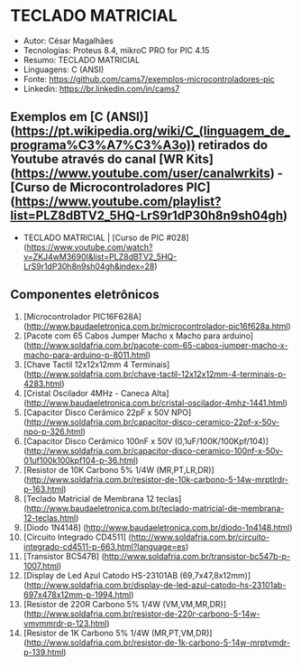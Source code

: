 TECLADO MATRICIAL
========================
* Autor: César Magalhães
* Tecnologias: Proteus 8.4, mikroC PRO for PIC 4.15
* Resumo: TECLADO MATRICIAL
* Linguagens: C (ANSI)
* Fonte: <https://github.com/cams7/exemplos-microcontroladores-pic>
* Linkedin: <https://br.linkedin.com/in/cams7>

Exemplos em [C (ANSI)] (https://pt.wikipedia.org/wiki/C_(linguagem_de_programa%C3%A7%C3%A3o)) retirados do Youtube através do canal [WR Kits] (https://www.youtube.com/user/canalwrkits) - [Curso de Microcontroladores PIC] (https://www.youtube.com/playlist?list=PLZ8dBTV2_5HQ-LrS9r1dP30h8n9sh04gh)
-------------------
* TECLADO MATRICIAL | [Curso de PIC #028] (https://www.youtube.com/watch?v=ZKJ4wM3690I&list=PLZ8dBTV2_5HQ-LrS9r1dP30h8n9sh04gh&index=28)

Componentes eletrônicos
-------------------
01. [Microcontrolador PIC16F628A] (http://www.baudaeletronica.com.br/microcontrolador-pic16f628a.html)
02. [Pacote com 65 Cabos Jumper Macho x Macho para arduino] (http://www.soldafria.com.br/pacote-com-65-cabos-jumper-macho-x-macho-para-arduino-p-8011.html)
03. [Chave Tactil 12x12x12mm 4 Terminais] (http://www.soldafria.com.br/chave-tactil-12x12x12mm-4-terminais-p-4283.html)
04. [Cristal Oscilador 4MHz - Caneca Alta] (http://www.baudaeletronica.com.br/cristal-oscilador-4mhz-1441.html)
05. [Capacitor Disco Cerâmico 22pF x 50V NPO] (http://www.soldafria.com.br/capacitor-disco-ceramico-22pf-x-50v-npo-p-326.html)
06. [Capacitor Disco Cerâmico 100nF x 50V (0,1uF/100K/100Kpf/104)] (http://www.soldafria.com.br/capacitor-disco-ceramico-100nf-x-50v-01uf100k100kpf104-p-36.html)
07.	[Resistor de 10K Carbono 5% 1/4W (MR,PT,LR,DR)] (http://www.soldafria.com.br/resistor-de-10k-carbono-5-14w-mrptlrdr-p-163.html)
08. [Teclado Matricial de Membrana 12 teclas] (http://www.baudaeletronica.com.br/teclado-matricial-de-membrana-12-teclas.html)
09. [Diodo 1N4148] (http://www.baudaeletronica.com.br/diodo-1n4148.html)
10. [Circuito Integrado CD4511] (http://www.soldafria.com.br/circuito-integrado-cd4511-p-663.html?language=es)
11. [Transistor BC547B] (http://www.soldafria.com.br/transistor-bc547b-p-1007.html)
12. [Display de Led Azul Catodo HS-23101AB (69,7x47,8x12mm)] (http://www.soldafria.com.br/display-de-led-azul-catodo-hs-23101ab-697x478x12mm-p-1994.html)
13. [Resistor de 220R Carbono 5% 1/4W (VM,VM,MR,DR)] (http://www.soldafria.com.br/resistor-de-220r-carbono-5-14w-vmvmmrdr-p-123.html)
14. [Resistor de 1K Carbono 5% 1/4W (MR,PT,VM,DR)] (http://www.soldafria.com.br/resistor-de-1k-carbono-5-14w-mrptvmdr-p-139.html) 